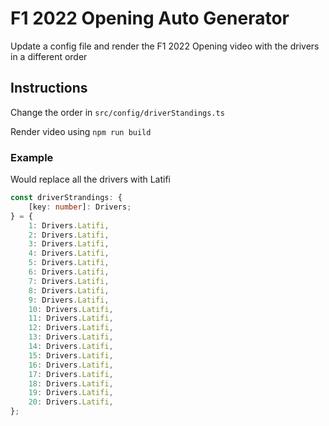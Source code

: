 # F1 2022 Opening Auto Generator

Update a config file and render the F1 2022 Opening video with the drivers in a different order

## Instructions

Change the order in `src/config/driverStandings.ts`

Render video using `npm run build`

### Example
Would replace all the drivers with Latifi
```ts
const driverStrandings: {
	[key: number]: Drivers;
} = {
	1: Drivers.Latifi,
	2: Drivers.Latifi,
	3: Drivers.Latifi,
	4: Drivers.Latifi,
	5: Drivers.Latifi,
	6: Drivers.Latifi,
	7: Drivers.Latifi,
	8: Drivers.Latifi,
	9: Drivers.Latifi,
	10: Drivers.Latifi,
	11: Drivers.Latifi,
	12: Drivers.Latifi,
	13: Drivers.Latifi,
	14: Drivers.Latifi,
	15: Drivers.Latifi,
	16: Drivers.Latifi,
	17: Drivers.Latifi,
	18: Drivers.Latifi,
	19: Drivers.Latifi,
	20: Drivers.Latifi,
};
```
